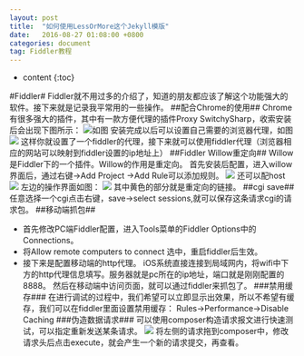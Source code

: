 ```yaml
---
layout: post
title:  "如何使用LessOrMore这个Jekyll模版"
date:   2016-08-27 01:08:00 +0800
categories: document
tag: Fiddler教程
---
```


* content
{:toc}



#Fiddler#
Fiddler就不用过多的介绍了，知道的朋友都应该了解这个功能强大的软件。接下来就是记录我平常用的一些操作。
##配合Chrome的使用##
Chrome有很多强大的插件，其中有一款方便代理的插件Proxy SwitchySharp，收索安装后会出现下图所示：
![如图](http://i.imgur.com/yuk4h9n.png)
安装完成以后可以设置自己需要的浏览器代理，如图
![](http://i.imgur.com/A8lowIw.png)
这样你就设置了一个fiddler的代理，接下来就可以使用fiddler代理（浏览器相应的网站可以映射到fiddler设置的ip地址上）
##Fiddler Willow重定向##
Willow是Fiddler下的一个插件。Willow的作用是重定向。
首先安装后配置，进入willow界面后，通过右键->Add Project ->Add Rule可以添加规则。
![](http://i.imgur.com/ylQCSkA.png)
还可以配host
![](http://i.imgur.com/F0LnOnC.png)
左边的操作界面如图：
![](http://i.imgur.com/jEmuDtW.png)
其中黄色的部分就是重定向的链接。
##cgi save##
任意选择一个cgi点击右键，save->select sessions,就可以保存这条请求cgi的请求包。
##移动端抓包##

- 首先修改PC端Fiddler配置，进入Tools菜单的Fiddler Options中的Connections。 
- 将Allow remote computers to connect 选中，重启fiddler后生效。
- 接下来是配置移动端的http代理。
iOS系统直接连接到局域网内，将wifi中下方的http代理信息填写。服务器就是pc所在的ip地址，端口就是刚刚配置的8888。
然后在移动端中访问页面，就可以通过fiddler来抓包了。
###禁用缓存###
在进行调试的过程中，我们希望可以立即显示出效果，所以不希望有缓存，我们可以在fiddler里面设置禁用缓存： 
Rules->Performance->Disable Caching
###伪造数据请求###
可以使用composer构造请求报文进行快速测试，可以指定重新发送某条请求。
![](http://img.blog.csdn.net/20151213191145736)
将左侧的请求拖到composer中，修改请求头后点击execute，就会产生一个新的请求提交，再查看。
